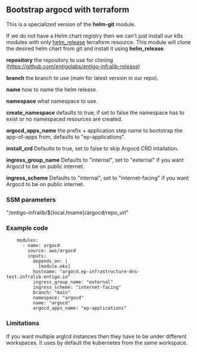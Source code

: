 ## Bootstrap argocd with terraform ##

This is a specialized version of the __helm-git__ module. 

If we do not have a Helm chart registry then we can't just install our k8s modules with only [helm_release](https://registry.terraform.io/providers/hashicorp/helm/latest/docs/resources/release) terraform resource. 
This module will clone the desired helm chart from git and install it using __helm_release__.

__repository__ the repository to use for cloning (https://github.com/entigolabs/entigo-infralib-release)

__branch__ the branch to use (main for latest version in our repo).

__name__ how to name the helm release.

__namespace__ what namespace to use.

__create_namespace__ defaults to true, if set to false the namespace has to exist or no namespaced resources are created.

__argocd_apps_name__ the prefix + application step name to bootstrap the app-of-apps from, defaults to "ep-applications".

__install_crd__ Defaults to true, set to false to skip Argocd CRD intallation.

__ingress_group_name__ Defaults to "internal", set to "external" if you want Argocd to be on public internet.

__ingress_scheme__ Defaults to "internal", set to "internet-facing" if you want Argocd to be on public internet.

### SSM parameters ###
"/entigo-infralib/${local.hname}/argocd/repo_url"


### Example code ###

```
    modules:
      - name: argocd
        source: aws/argocd
        inputs:
          depends_on: |
            [module.eks]
          hostname: "argocd.ep-infrastructure-dns-test.infralib.entigo.io"
          ingress_group_name: "external"
          ingress_scheme: "internet-facing"
          branch: "main"
          namespace: "argocd"
          name: "argocd"
          argocd_apps_name: "ep-applications"

```
### Limitations ###
If you want multiple arglcd instances then they have to be under different workspaces. It uses by default the kubernetes from the same workspace.
